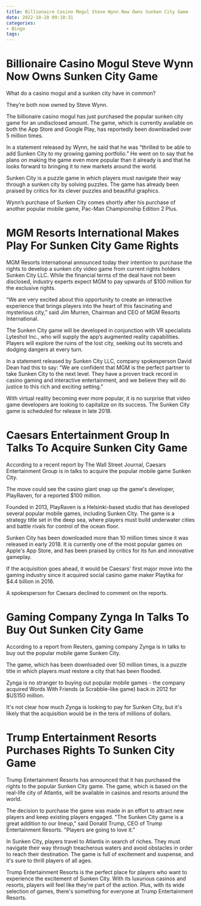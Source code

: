 ```yaml
---
title: Billionaire Casino Mogul Steve Wynn Now Owns Sunken City Game
date: 2022-10-28 09:10:31
categories:
- Bingo
tags:
---
```



#  Billionaire Casino Mogul Steve Wynn Now Owns Sunken City Game

What do a casino mogul and a sunken city have in common?

They’re both now owned by Steve Wynn.

The billionaire casino mogul has just purchased the popular sunken city game for an undisclosed amount. The game, which is currently available on both the App Store and Google Play, has reportedly been downloaded over 5 million times.

In a statement released by Wynn, he said that he was “thrilled to be able to add Sunken City to my growing gaming portfolio.” He went on to say that he plans on making the game even more popular than it already is and that he looks forward to bringing it to new markets around the world.

Sunken City is a puzzle game in which players must navigate their way through a sunken city by solving puzzles. The game has already been praised by critics for its clever puzzles and beautiful graphics.

Wynn’s purchase of Sunken City comes shortly after his purchase of another popular mobile game, Pac-Man Championship Edition 2 Plus.

#  MGM Resorts International Makes Play For Sunken City Game Rights

MGM Resorts International announced today their intention to purchase the rights to develop a sunken city video game from current rights holders Sunken City LLC. While the financial terms of the deal have not been disclosed, industry experts expect MGM to pay upwards of $100 million for the exclusive rights.

“We are very excited about this opportunity to create an interactive experience that brings players into the heart of this fascinating and mysterious city,” said Jim Murren, Chairman and CEO of MGM Resorts International.

The Sunken City game will be developed in conjunction with VR specialists Lyteshot Inc., who will supply the app’s augmented reality capabilities. Players will explore the ruins of the lost city, seeking out its secrets and dodging dangers at every turn.

In a statement released by Sunken City LLC, company spokesperson David Dean had this to say: “We are confident that MGM is the perfect partner to take Sunken City to the next level. They have a proven track record in casino gaming and interactive entertainment, and we believe they will do justice to this rich and exciting setting.”

With virtual reality becoming ever more popular, it is no surprise that video game developers are looking to capitalize on its success. The Sunken City game is scheduled for release in late 2018.

#  Caesars Entertainment Group In Talks To Acquire Sunken City Game

According to a recent report by The Wall Street Journal, Caesars Entertainment Group is in talks to acquire the popular mobile game Sunken City.

The move could see the casino giant snap up the game's developer, PlayRaven, for a reported $100 million.

Founded in 2013, PlayRaven is a Helsinki-based studio that has developed several popular mobile games, including Sunken City. The game is a strategy title set in the deep sea, where players must build underwater cities and battle rivals for control of the ocean floor.

Sunken City has been downloaded more than 10 million times since it was released in early 2018. It is currently one of the most popular games on Apple's App Store, and has been praised by critics for its fun and innovative gameplay.

If the acquisition goes ahead, it would be Caesars' first major move into the gaming industry since it acquired social casino game maker Playtika for $4.4 billion in 2016.

A spokesperson for Caesars declined to comment on the reports.

#  Gaming Company Zynga In Talks To Buy Out Sunken City Game

According to a report from Reuters, gaming company Zynga is in talks to buy out the popular mobile game Sunken City.

The game, which has been downloaded over 50 million times, is a puzzle title in which players must restore a city that has been flooded.

Zynga is no stranger to buying out popular mobile games - the company acquired Words With Friends (a Scrabble-like game) back in 2012 for $US150 million.

It's not clear how much Zynga is looking to pay for Sunken City, but it's likely that the acquisition would be in the tens of millions of dollars.

#  Trump Entertainment Resorts Purchases Rights To Sunken City Game

Trump Entertainment Resorts has announced that it has purchased the rights to the popular Sunken City game. The game, which is based on the real-life city of Atlantis, will be available in casinos and resorts around the world.

The decision to purchase the game was made in an effort to attract new players and keep existing players engaged. "The Sunken City game is a great addition to our lineup," said Donald Trump, CEO of Trump Entertainment Resorts. "Players are going to love it."

In Sunken City, players travel to Atlantis in search of riches. They must navigate their way through treacherous waters and avoid obstacles in order to reach their destination. The game is full of excitement and suspense, and it's sure to thrill players of all ages.

Trump Entertainment Resorts is the perfect place for players who want to experience the excitement of Sunken City. With its luxurious casinos and resorts, players will feel like they're part of the action. Plus, with its wide selection of games, there's something for everyone at Trump Entertainment Resorts.